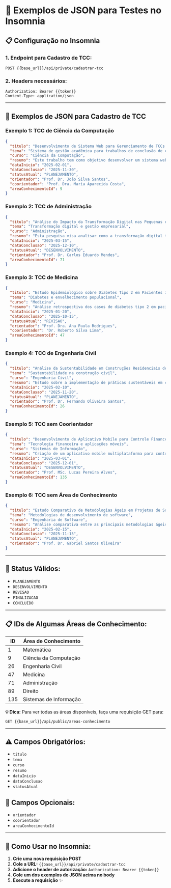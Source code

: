 # 🧪 Exemplos de JSON para Testes no Insomnia

## 📋 **Configuração no Insomnia**

### **1. Endpoint para Cadastro de TCC:**
```
POST {{base_url}}/api/private/cadastrar-tcc
```

### **2. Headers necessários:**
```
Authorization: Bearer {{token}}
Content-Type: application/json
```

---

## 🎯 **Exemplos de JSON para Cadastro de TCC**

### **Exemplo 1: TCC de Ciência da Computação**
```json
{
  "titulo": "Desenvolvimento de Sistema Web para Gerenciamento de TCCs usando React e Node.js",
  "tema": "Sistema de gestão acadêmica para trabalhos de conclusão de curso",
  "curso": "Ciência da Computação",
  "resumo": "Este trabalho tem como objetivo desenvolver um sistema web completo para gerenciamento de trabalhos de conclusão de curso (TCCs), utilizando tecnologias modernas como React no frontend e Node.js com TypeScript no backend. O sistema permitirá o cadastro de alunos, professores, orientadores e o acompanhamento do progresso dos trabalhos acadêmicos.",
  "dataInicio": "2025-02-01",
  "dataConclusao": "2025-11-30",
  "statusAtual": "PLANEJAMENTO",
  "orientador": "Prof. Dr. João Silva Santos",
  "coorientador": "Prof. Dra. Maria Aparecida Costa",
  "areaConhecimentoId": 9
}
```

### **Exemplo 2: TCC de Administração**
```json
{
  "titulo": "Análise do Impacto da Transformação Digital nas Pequenas e Médias Empresas",
  "tema": "Transformação digital e gestão empresarial",
  "curso": "Administração",
  "resumo": "Esta pesquisa visa analisar como a transformação digital tem impactado as pequenas e médias empresas no Brasil, identificando desafios, oportunidades e estratégias adotadas para se adaptarem às novas tecnologias. O estudo incluirá pesquisa de campo com empresários locais.",
  "dataInicio": "2025-03-15",
  "dataConclusao": "2025-12-10",
  "statusAtual": "DESENVOLVIMENTO",
  "orientador": "Prof. Dr. Carlos Eduardo Mendes",
  "areaConhecimentoId": 71
}
```

### **Exemplo 3: TCC de Medicina**
```json
{
  "titulo": "Estudo Epidemiológico sobre Diabetes Tipo 2 em Pacientes Idosos",
  "tema": "Diabetes e envelhecimento populacional",
  "curso": "Medicina",
  "resumo": "Análise retrospectiva dos casos de diabetes tipo 2 em pacientes idosos atendidos no Hospital Universitário, com foco nos fatores de risco, complicações e protocolos de tratamento. O estudo busca contribuir para melhorias no atendimento geriátrico.",
  "dataInicio": "2025-01-20",
  "dataConclusao": "2025-10-15",
  "statusAtual": "REVISAO",
  "orientador": "Prof. Dra. Ana Paula Rodrigues",
  "coorientador": "Dr. Roberto Silva Lima",
  "areaConhecimentoId": 47
}
```

### **Exemplo 4: TCC de Engenharia Civil**
```json
{
  "titulo": "Análise da Sustentabilidade em Construções Residenciais de Baixo Custo",
  "tema": "Sustentabilidade na construção civil",
  "curso": "Engenharia Civil",
  "resumo": "Estudo sobre a implementação de práticas sustentáveis em construções residenciais de baixo custo, avaliando materiais alternativos, eficiência energética e redução de resíduos. O trabalho propõe soluções viáveis para habitação popular sustentável.",
  "dataInicio": "2025-02-10",
  "dataConclusao": "2025-11-20",
  "statusAtual": "PLANEJAMENTO",
  "orientador": "Prof. Dr. Fernando Oliveira Santos",
  "areaConhecimentoId": 26
}
```

### **Exemplo 5: TCC sem Coorientador**
```json
{
  "titulo": "Desenvolvimento de Aplicativo Mobile para Controle Financeiro Pessoal",
  "tema": "Tecnologia financeira e aplicações móveis",
  "curso": "Sistemas de Informação",
  "resumo": "Criação de um aplicativo mobile multiplataforma para controle financeiro pessoal, utilizando React Native e integração com APIs bancárias. O app incluirá funcionalidades de categorização de gastos, metas financeiras e relatórios detalhados.",
  "dataInicio": "2025-03-01",
  "dataConclusao": "2025-12-01",
  "statusAtual": "DESENVOLVIMENTO",
  "orientador": "Prof. MSc. Lucas Pereira Alves",
  "areaConhecimentoId": 135
}
```

### **Exemplo 6: TCC sem Área de Conhecimento**
```json
{
  "titulo": "Estudo Comparativo de Metodologias Ágeis em Projetos de Software",
  "tema": "Metodologias de desenvolvimento de software",
  "curso": "Engenharia de Software",
  "resumo": "Análise comparativa entre as principais metodologias ágeis utilizadas no desenvolvimento de software, incluindo Scrum, Kanban e XP. O estudo será baseado em casos reais de empresas de tecnologia da região.",
  "dataInicio": "2025-02-15",
  "dataConclusao": "2025-11-15",
  "statusAtual": "PLANEJAMENTO",
  "orientador": "Prof. Dr. Gabriel Santos Oliveira"
}
```

---

## 🔧 **Status Válidos:**
- `PLANEJAMENTO`
- `DESENVOLVIMENTO`
- `REVISAO`
- `FINALIZACAO`
- `CONCLUIDO`

---

## 📋 **IDs de Algumas Áreas de Conhecimento:**

| ID | Área de Conhecimento |
|----|---------------------|
| 1  | Matemática |
| 9  | Ciência da Computação |
| 26 | Engenharia Civil |
| 47 | Medicina |
| 71 | Administração |
| 89 | Direito |
| 135| Sistemas de Informação |

**💡 Dica:** Para ver todas as áreas disponíveis, faça uma requisição GET para:
```
GET {{base_url}}/api/public/areas-conhecimento
```

---

## ⚠️ **Campos Obrigatórios:**
- `titulo`
- `tema`
- `curso`
- `resumo`
- `dataInicio`
- `dataConclusao`
- `statusAtual`

## 📝 **Campos Opcionais:**
- `orientador`
- `coorientador`
- `areaConhecimentoId`

---

## 🚀 **Como Usar no Insomnia:**

1. **Crie uma nova requisição POST**
2. **Cole a URL:** `{{base_url}}/api/private/cadastrar-tcc`
3. **Adicione o header de autorização:** `Authorization: Bearer {{token}}`
4. **Cole um dos exemplos de JSON acima no body**
5. **Execute a requisição** ✨
